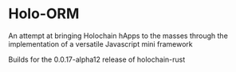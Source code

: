 # Holo-ORM
An attempt at bringing Holochain hApps to the masses through the implementation of a versatile Javascript mini framework

Builds for the 0.0.17-alpha12 release of holochain-rust

